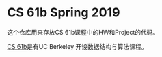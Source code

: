 # CS 61b Spring 2019
这个仓库用来存放CS 61b课程中的HW和Project的代码。

[CS 61b](https://sp19.datastructur.es/)是有UC Berkeley 开设数据结构与算法课程。
